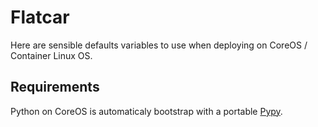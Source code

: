 # Flatcar

Here are sensible defaults variables to use when deploying
on CoreOS / Container Linux OS.

## Requirements

Python on CoreOS is automaticaly bootstrap with a portable
[Pypy](https://github.com/squeaky-pl/portable-pypy).

